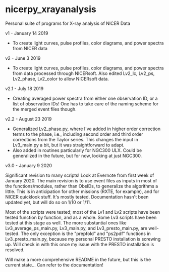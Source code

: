 # nicerpy_xrayanalysis
Personal suite of programs for X-ray analysis of NICER Data 

v1 - January 14 2019 

- To create light curves, pulse profiles, color diagrams, and power spectra from NICER data

v2 - June 3 2019 

- To create light curves, pulse profiles, color diagrams, and power spectra from data processed through NICERsoft. Also edited Lv2_lc, Lv2_ps, Lv2_phase, Lv2_color to allow NICERsoft data.

v2.1 - July 18 2019

- Creating averaged power spectra from either one observation ID, or a list of observation IDs! One has to take care of the naming scheme for the merged event files though. 

v2.2 - August 23 2019

- Generalized Lv2_phase.py, where I've added in higher order correction terms to the phase, i.e., including second order and third order corrections from the Taylor series. This changes the input in Lv3_main.py a bit, but it was straightforward to adapt.
- Also added in routines particularly for NGC300 ULX. Could be generalized in the future, but for now, looking at just NGC300.

v3.0 - January 9 2020

Significant revision to many scripts! Look at Evernote from first week of January 2020. The main revision is to use event files as inputs in most of the functions/modules, rather than ObsIDs, to generalize the algorithms a little. This is in anticipation for other missions (RXTE, for example), and for NICER quicklook stuff. It's mostly tested. Documentation hasn't been updated yet, but will do so on 1/10 or 1/11. 

Most of the scripts were tested; most of the Lv1 and Lv2 scripts have been tested function by function, and as a whole. Some Lv3 scripts have been tested at this stage as well. The more substantial ones like Lv3_average_ps_main.py, Lv3_main.py, and Lv3_presto_main.py, are well-tested. The only exception is the "prepfold" and "ps2pdf" functions in Lv3_presto_main.py, because my personal PRESTO installation is screwing up. Will check in with this once my issue with the PRESTO installation is resolved.

Will make a more comprehensive README in the future, but this is the current state... Can refer to the documentation! 

